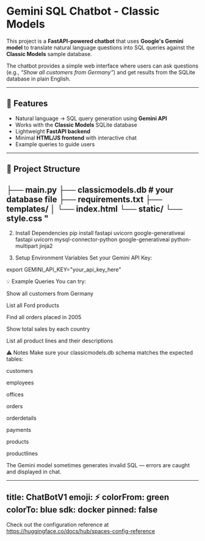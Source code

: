 # Gemini SQL Chatbot - Classic Models

This project is a **FastAPI-powered chatbot** that uses **Google's Gemini model** to translate natural language questions into SQL queries against the **Classic Models** sample database.  

The chatbot provides a simple web interface where users can ask questions (e.g., *“Show all customers from Germany”*) and get results from the SQLite database in plain English.

---

## 🚀 Features
- Natural language → SQL query generation using **Gemini API**
- Works with the **Classic Models** SQLite database
- Lightweight **FastAPI backend**
- Minimal **HTML/JS frontend** with interactive chat
- Example queries to guide users

---

## 📂 Project Structure

├── main.py
├── classicmodels.db   # your database file
├── requirements.txt
├── templates/
│   └── index.html
└── static/
    └── style.css "
---

2. Install Dependencies
   pip install fastapi uvicorn google-generativeai fastapi uvicorn mysql-connector-python google-generativeai python-multipart jinja2

3. Setup Environment Variables
Set your Gemini API Key:

export GEMINI_API_KEY="your_api_key_here"

💡 Example Queries
You can try:

Show all customers from Germany

List all Ford products

Find all orders placed in 2005

Show total sales by each country

List all product lines and their descriptions

⚠️ Notes
Make sure your classicmodels.db schema matches the expected tables:

customers

employees

offices

orders

orderdetails

payments

products

productlines

The Gemini model sometimes generates invalid SQL — errors are caught and displayed in chat.




























---
title: ChatBotV1
emoji: ⚡
colorFrom: green
colorTo: blue
sdk: docker
pinned: false
---

Check out the configuration reference at https://huggingface.co/docs/hub/spaces-config-reference
